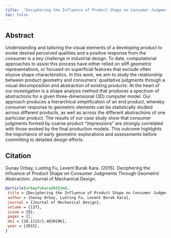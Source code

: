 ```yaml
---
title:  "Deciphering the Influence of Product Shape on Consumer Judgments Through Geometric Abstraction"
toc: false
---
```


## Abstract

Understanding and tailoring the visual elements of a developing product to evoke desired perceived qualities and a positive response from the consumer is a key challenge in industrial design. To date, computational approaches to assist this process have either relied on stiff geometric representations, or focused on superficial features that exclude often elusive shape characteristics. In this work, we aim to study the relationship between product geometry and consumers’ qualitative judgments through a visual decomposition and abstraction of existing products. At the heart of our investigation is a shape analysis method that produces a spectrum of abstractions for a given three-dimensional (3D) computer model. Our approach produces a hierarchical simplification of an end product, whereby consumer response to geometric elements can be statistically studied across different products, as well as across the different abstractions of one particular product. The results of our case study show that consumer judgments formed by coarse product “impressions” are strongly correlated with those evoked by the final production models. This outcome highlights the importance of early geometric explorations and assessments before committing to detailed design efforts.

## Citation

Gunay Orbay, Luoting Fu, Levent Burak Kara. (2015). Deciphering the Influence of Product Shape on Consumer Judgments Through Geometric Abstraction. Journal of Mechanical Design.

```bibtex
@article{orbayfukara2015jmd,
 title = {Deciphering the Influence of Product Shape on Consumer Judgments Through Geometric Abstraction},
 author = {Gunay Orbay, Luoting Fu, Levent Burak Kara},
 journal = {Journal of Mechanical Design},
 volume = {137},
 issue = {8},
 pages = {},
 doi = {10.1115/1.4030206},
 year = {2015},
}
```

